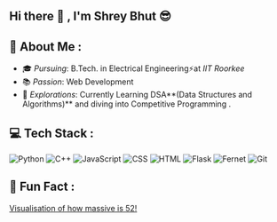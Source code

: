 ## Hi there 👋 , I'm Shrey Bhut 😎 

## 🚀 About Me :

- 🎓 *Pursuing*: B.Tech. in Electrical Engineering⚡at *IIT Roorkee*
- 📚 *Passion*: Web Development
- 🌌 *Explorations*: Currently Learning DSA**(Data Structures and Algorithms)** and diving into Competitive Programming .

## 💻 Tech Stack : 

![Python](https://img.shields.io/badge/Python-3776AB?style=for-the-badge&logo=python&logoColor=white)
![C++](https://img.shields.io/badge/C++-00599C?style=for-the-badge&logo=cplusplus&logoColor=white)
![JavaScript](https://img.shields.io/badge/JavaScript-F7DF1E?style=for-the-badge&logo=javascript&logoColor=black)
![CSS](https://img.shields.io/badge/CSS-1572B6?style=for-the-badge&logo=css3&logoColor=white)
![HTML](https://img.shields.io/badge/HTML-E34F26?style=for-the-badge&logo=html5&logoColor=white)
![Flask](https://img.shields.io/badge/Flask-000000?style=for-the-badge&logo=flask&logoColor=white)
![Fernet](https://img.shields.io/badge/Fernet-00C7B7?style=for-the-badge&logo=cryptography&logoColor=white)
![Git](https://img.shields.io/badge/Git-F05032?style=for-the-badge&logo=git&logoColor=white)

## 🤯 Fun Fact :

[Visualisation of how massive is 52!](https://www.youtube.com/watch?v=0DSclqnnC2s)







